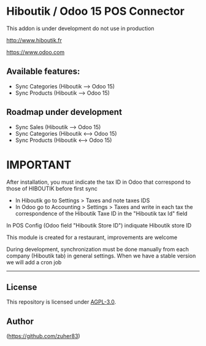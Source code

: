 # Hiboutik / Odoo 15 POS Connector

This addon is under development do not use in production

http://www.hiboutik.fr

https://www.odoo.com

Available features:
-------------------
 - Sync Categories (Hiboutik --> Odoo 15)
 - Sync Products (Hiboutik --> Odoo 15)

Roadmap under development
-------------------------
 - Sync Sales (Hiboutik --> Odoo 15)
 - Sync Categories (Hiboutik <--> Odoo 15)
 - Sync Products (Hiboutik <--> Odoo 15)


# IMPORTANT

After installation, you must indicate the tax ID in Odoo that correspond to those of HIBOUTIK before first sync
 - In Hiboutik go to Settings > Taxes and note taxes IDS
 - In Odoo go to Accounting > Settings > Taxes and write in each tax the correspondence of the Hiboutik Taxe ID in the "Hiboutik tax Id" field

In POS Config (Odoo field "Hiboutik Store ID") indiquate Hiboutik store ID

This module is created for a restaurant, improvements are welcome

During development, synchronization must be done manually from each company (Hiboutik tab) in general settings.
When we have a stable version we will add a cron job

----------
## License
This repository is licensed under [AGPL-3.0](LICENSE).

## Author
(https://github.com/zuher83)
